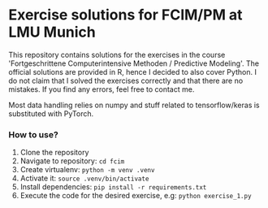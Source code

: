 # Exercise solutions for FCIM/PM at LMU Munich

This repository contains solutions for the exercises in the course 'Fortgeschrittene Computerintensive Methoden / Predictive Modeling'.
The official solutions are provided in R, hence I decided to also cover Python. I do not claim that I solved the exercises
correctly and that there are no mistakes. If you find any errors, feel free to contact me.

Most data handling relies on numpy and stuff related to tensorflow/keras is substituted with PyTorch.

### How to use?
1. Clone the repository
2. Navigate to repository: `cd fcim`
3. Create virtualenv: `python -m venv .venv`
4. Activate it: `source .venv/bin/activate`
5. Install dependencies: `pip install -r requirements.txt`
6. Execute the code for the desired exercise, e.g: `python exercise_1.py`